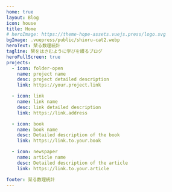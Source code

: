 ```yaml
---
home: true
layout: Blog
icon: house
title: Home
# heroImage: https://theme-hope-assets.vuejs.press/logo.svg
bgImage: .vuepress/public/shioru-cat2.webp
heroText: 栞る数理統計
tagline: 栞をはさむように学びを綴るブログ
heroFullScreen: true
projects:
  - icon: folder-open
    name: project name
    desc: project detailed description
    link: https://your.project.link

  - icon: link
    name: link name
    desc: link detailed description
    link: https://link.address

  - icon: book
    name: book name
    desc: Detailed description of the book
    link: https://link.to.your.book

  - icon: newspaper
    name: article name
    desc: Detailed description of the article
    link: https://link.to.your.article

footer: 栞る数理統計
---
```

